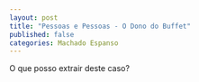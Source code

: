 ```yaml
---
layout: post
title: "Pessoas e Pessoas - O Dono do Buffet"
published: false
categories: Machado Espanso
---
```


O que posso extrair deste caso?
